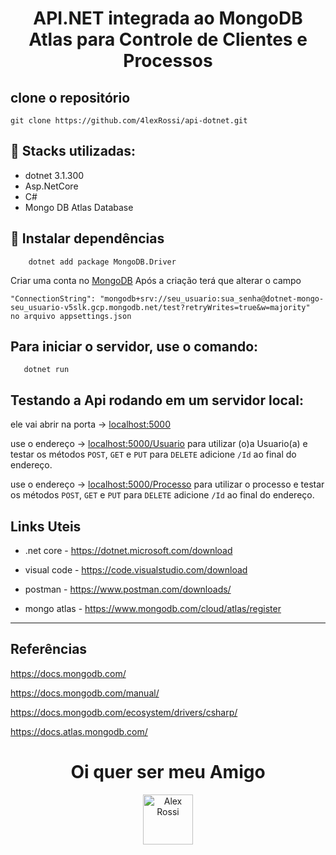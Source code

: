 <h1 align="center">API.NET integrada ao MongoDB Atlas para Controle de Clientes e Processos</h1>

## clone o repositório 

`git clone https://github.com/4lexRossi/api-dotnet.git`

## 🔧 Stacks utilizadas:

 * dotnet 3.1.300
 * Asp.NetCore
 * C#
 * Mongo DB Atlas Database

## 🚀 Instalar dependências
```
    dotnet add package MongoDB.Driver
```

Criar uma conta no [MongoDB](https://www.mongodb.com/)
Após a criação terá que alterar o campo 

```
"ConnectionString": "mongodb+srv://seu_usuario:sua_senha@dotnet-mongo-seu_usuario-v5slk.gcp.mongodb.net/test?retryWrites=true&w=majority"
no arquivo appsettings.json
```

## Para iniciar o servidor, use o comando:

```
   dotnet run
```

## Testando a Api rodando em um servidor local:

ele vai abrir na porta -> [localhost:5000](http://localhost:5000/)

use o endereço -> [localhost:5000/Usuario](http://localhost:5000/Usuario) para utilizar (o)a Usuario(a) e testar os métodos `POST`, `GET` e `PUT` para `DELETE` adicione `/Id` ao final do endereço.
<p></p>

use o endereço -> [localhost:5000/Processo](http://localhost:5000/Processo) para utilizar o processo e testar os métodos `POST`, `GET` e `PUT` para `DELETE` adicione `/Id` ao final do endereço.



## Links Uteis

- .net core - https://dotnet.microsoft.com/download

- visual code - https://code.visualstudio.com/download

- postman - https://www.postman.com/downloads/

- mongo atlas - https://www.mongodb.com/cloud/atlas/register


-----------------------------------------------

## Referências

https://docs.mongodb.com/

https://docs.mongodb.com/manual/

https://docs.mongodb.com/ecosystem/drivers/csharp/

https://docs.atlas.mongodb.com/

<h1 align="center">Oi quer ser meu Amigo</h1>
<p align="center">
  <a href="https://www.linkedin.com/in/4lex/">
    <img src="https://avatars3.githubusercontent.com/u/62000504?s=400&u=9077ec8b32016a8accbb59dfc8e6d217b7b1b468&v=4" title="Alex Rossi" width="80" height="80">
  </a>